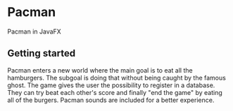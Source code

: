 # Pacman
Pacman in JavaFX

## Getting started
Pacman enters a new world where the main goal is to eat all the hamburgers. 
The subgoal is doing that without being caught by the famous ghost. 
The game gives the user the possibility to register in a database.
They can try beat each other's score and finally "end the game" by eating all of the burgers.
Pacman sounds are included for a better experience.